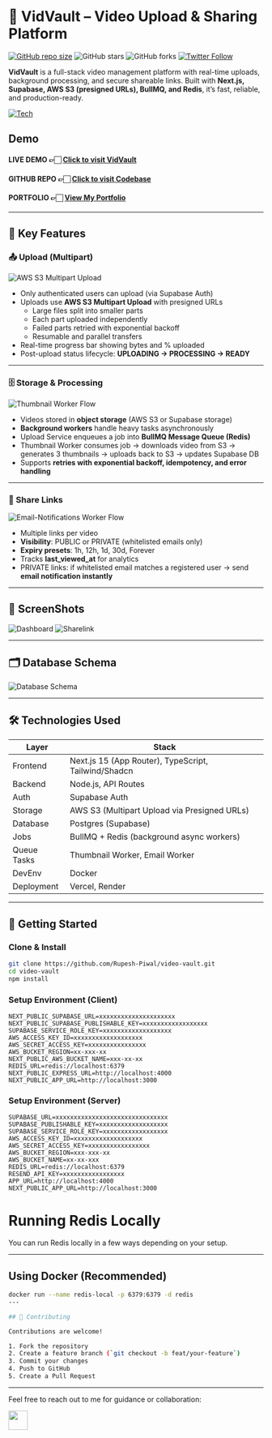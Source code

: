 # 🎥 VidVault – Video Upload & Sharing Platform

[![GitHub repo size](https://img.shields.io/github/repo-size/Rupesh-Piwal/video-vault)](https://github.com/Rupesh-Piwal/finsync) ![GitHub stars](https://img.shields.io/github/stars/Rupesh-Piwal/video-vault?style=social) ![GitHub forks](https://img.shields.io/github/forks/Rupesh-Piwal/video-vault?style=social) [![Twitter Follow](https://img.shields.io/twitter/follow/rpmarch21?style=social)](https://x.com/intent/follow?screen_name=rpmarch21)

**VidVault** is a full-stack video management platform with real-time uploads, background processing, and secure shareable links. Built with **Next.js, Supabase, AWS S3 (presigned URLs), BullMQ, and Redis**, it’s fast, reliable, and production-ready.

[![Tech](https://skillicons.dev/icons?i=nextjs,react,typescript,supabase,redis,aws,tailwindcss,postgresql,nodejs,docker)]()

## Demo

#### LIVE DEMO 👉🏻 [Click to visit VidVault](https://vidsvault.vercel.app/)

#### GITHUB REPO 👉🏻 [Click to visit Codebase](https://github.com/Rupesh-Piwal/video-vault)

#### PORTFOLIO 👉🏻 [View My Portfolio](https://rupesh-piwal-portfolio.vercel.app)

---

## 🎯 Key Features

### 📤 Upload (Multipart)

![AWS S3 Multipart Upload](./client//public/upload.png)

- Only authenticated users can upload (via Supabase Auth)
- Uploads use **AWS S3 Multipart Upload** with presigned URLs
  - Large files split into smaller parts
  - Each part uploaded independently
  - Failed parts retried with exponential backoff
  - Resumable and parallel transfers
- Real-time progress bar showing bytes and % uploaded
- Post-upload status lifecycle: **UPLOADING → PROCESSING → READY**

---

### 🗄️ Storage & Processing

![Thumbnail Worker Flow](./client//public/thumbnail.png)

- Videos stored in **object storage** (AWS S3 or Supabase storage)
- **Background workers** handle heavy tasks asynchronously
- Upload Service enqueues a job into **BullMQ Message Queue (Redis)**
- Thumbnail Worker consumes job → downloads video from S3 → generates 3 thumbnails → uploads back to S3 → updates Supabase DB
- Supports **retries with exponential backoff, idempotency, and error handling**

---

### 🔗 Share Links

![Email-Notifications Worker Flow](./client//public/email.png)

- Multiple links per video
- **Visibility**: PUBLIC or PRIVATE (whitelisted emails only)
- **Expiry presets**: 1h, 12h, 1d, 30d, Forever
- Tracks **last_viewed_at** for analytics
- PRIVATE links: if whitelisted email matches a registered user → send **email notification instantly**

---

## 📸 ScreenShots

![Dashboard](./client//public//dashboard.png)
![Sharelink](./client//public//sharelink.png)

---

## 🗂️ Database Schema

![Database Schema](./client//public//database-design.png)

---

## 🛠️ Technologies Used

| Layer       | Stack                                                |
| ----------- | ---------------------------------------------------- |
| Frontend    | Next.js 15 (App Router), TypeScript, Tailwind/Shadcn |
| Backend     | Node.js, API Routes                                  |
| Auth        | Supabase Auth                                        |
| Storage     | AWS S3 (Multipart Upload via Presigned URLs)         |
| Database    | Postgres (Supabase)                                  |
| Jobs        | BullMQ + Redis (background async workers)            |
| Queue Tasks | Thumbnail Worker, Email Worker                       |
| DevEnv      | Docker                                               |
| Deployment  | Vercel, Render                                       |

---

## 🚀 Getting Started

### Clone & Install

```bash
git clone https://github.com/Rupesh-Piwal/video-vault.git
cd video-vault
npm install
```

### Setup Environment (Client)

```env
NEXT_PUBLIC_SUPABASE_URL=xxxxxxxxxxxxxxxxxxxxx
NEXT_PUBLIC_SUPABASE_PUBLISHABLE_KEY=xxxxxxxxxxxxxxxxxx
SUPABASE_SERVICE_ROLE_KEY=xxxxxxxxxxxxxxxxxxx
AWS_ACCESS_KEY_ID=xxxxxxxxxxxxxxxxxxx
AWS_SECRET_ACCESS_KEY=xxxxxxxxxxxxxxxx
AWS_BUCKET_REGION=xx-xxx-xx
NEXT_PUBLIC_AWS_BUCKET_NAME=xxx-xx-xx
REDIS_URL=redis://localhost:6379
NEXT_PUBLIC_EXPRESS_URL=http://localhost:4000
NEXT_PUBLIC_APP_URL=http://localhost:3000

```

### Setup Environment (Server)

```env
SUPABASE_URL=xxxxxxxxxxxxxxxxxxxxxxxxxxxxxxx
SUPABASE_PUBLISHABLE_KEY=xxxxxxxxxxxxxxxxxxx
SUPABASE_SERVICE_ROLE_KEY=xxxxxxxxxxxxxxxxxx
AWS_ACCESS_KEY_ID=xxxxxxxxxxxxxxxxxxx
AWS_SECRET_ACCESS_KEY=xxxxxxxxxxxxxxxxx
AWS_BUCKET_REGION=xxx-xxx-xx
AWS_BUCKET_NAME=xx-xx-xxx
REDIS_URL=redis://localhost:6379
RESEND_API_KEY=xxxxxxxxxxxxxxxxx
APP_URL=http://localhost:4000
NEXT_PUBLIC_APP_URL=http://localhost:3000

```

# Running Redis Locally

You can run Redis locally in a few ways depending on your setup.

---

## Using Docker (Recommended)

```bash
docker run --name redis-local -p 6379:6379 -d redis
---

## 🤝 Contributing

Contributions are welcome!

1. Fork the repository
2. Create a feature branch (`git checkout -b feat/your-feature`)
3. Commit your changes
4. Push to GitHub
5. Create a Pull Request
```

---

Feel free to reach out to me for guidance or collaboration:

[<img src="https://upload.wikimedia.org/wikipedia/commons/7/7e/Gmail_icon_%282020%29.svg" width="38">](mailto:rpiwal02@gmail.com)
